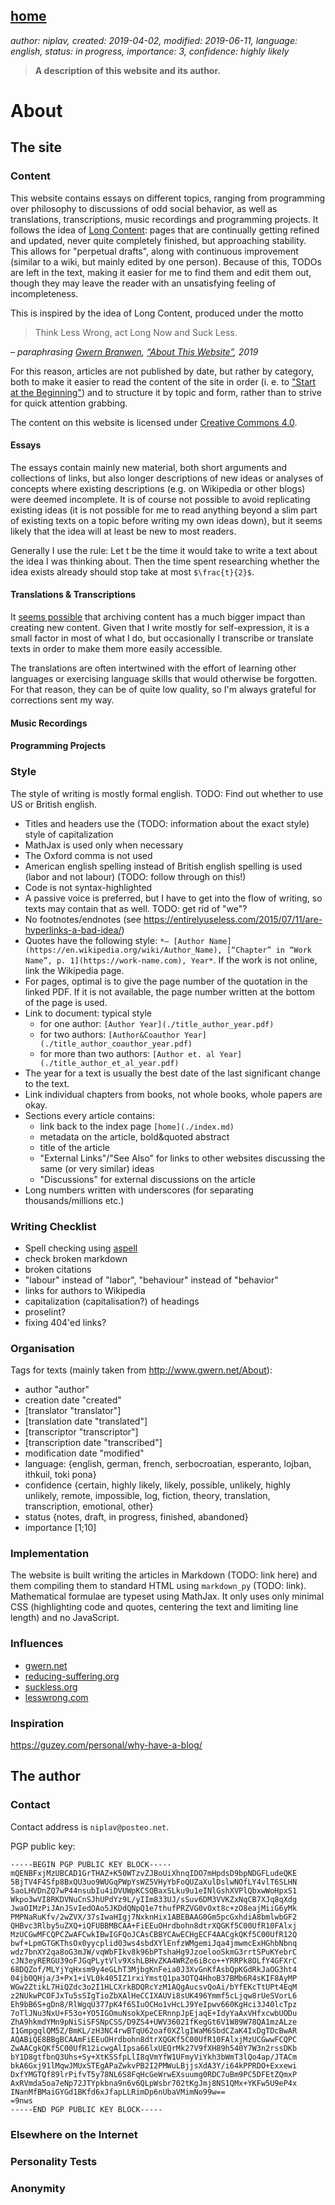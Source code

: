 [home](./index.md)
------------------

*author: niplav, created: 2019-04-02, modified: 2019-06-11, language: english, status: in progress, importance: 3, confidence: highly likely*

> __A description of this website and its author.__

About
=====

The site
--------

### Content

This website contains essays on different topics, ranging
from programming over philosophy to discussions of odd social
behavior, as well as translations, transcriptions, music
recordings and programming projects.  It follows the idea of [Long
Content](https://www.gwern.net/About#long-content): pages that are
continually getting refined and updated, never quite completely finished,
but approaching stability. This allows for "perpetual drafts", along
with continuous improvement (similar to a wiki, but mainly edited by one
person). Because of this, TODOs are left in the text, making it easier
for me to find them and edit them out, though they may leave the reader
with an unsatisfying feeling of incompleteness.

This is inspired by the idea of Long Content, produced under the motto

> Think Less Wrong, act Long Now and Suck Less.

*– paraphrasing [Gwern Branwen](https://www.gwern.net/), [“About This Website”](https://www.gwern.net/About), 2019*

For this reason, articles are not published by date,
but rather by category, both to make it easier to read
the content of the site in order (i. e. to ["Start at the
Beginning"](https://entirelyuseless.com/2018/06/12/start-at-the-beginning/))
and to structure it by topic and form, rather than to strive for quick
attention grabbing.

The content on this website is licensed under [Creative Commons
4.0](https://creativecommons.org/licenses/by/4.0/).

#### Essays

The essays contain mainly new material, both short arguments and
collections of links, but also longer descriptions of new ideas or
analyses of concepts where existing descriptions (e.g. on Wikipedia or
other blogs) were deemed incomplete. It is of course not possible to
avoid replicating existing ideas (it is not possible for me to read
anything beyond a slim part of existing texts on a topic before writing
my own ideas down), but it seems likely that the idea will at least
be new to most readers.

Generally I use the rule: Let t be the time it would take to write a
text about the idea I was thinking about. Then the time spent researching
whether the idea exists already should stop take at most `$\frac{t}{2}$`.

#### Translations & Transcriptions

It [seems
possible](https://reducing-suffering.org/ways-writing-valuable/#Old_content_vs_new_content)
that archiving content has a much bigger impact than creating new
content. Given that I write mostly for self-expression, it is a small
factor in most of what I do, but occasionally I transcribe or translate
texts in order to make them more easily accessible.

The translations are often intertwined with the effort of learning other
languages or exercising language skills that would otherwise be forgotten.
For that reason, they can be of quite low quality, so I'm always grateful
for corrections sent my way.

#### Music Recordings

#### Programming Projects

### Style

The style of writing is mostly formal english. TODO: Find out whether
to use US or British english.

* Titles and headers use the (TODO: information about the exact style) style of capitalization
* MathJax is used only when necessary
* The Oxford comma is not used
* American english spelling instead of British english spelling is used (labor and not labour) (TODO: follow through on this!)
* Code is not syntax-highlighted
* A passive voice is preferred, but I have to get into the flow of writing, so texts may contain that as well. TODO: get rid of "we"?
* No footnotes/endnotes (see https://entirelyuseless.com/2015/07/11/are-hyperlinks-a-bad-idea/)
* Quotes have the following style: `*– [Author Name](https://en.wikipedia.org/wiki/Author_Name), [“Chapter” in “Work Name”, p. 1](https://work-name.com), Year*`. If the work is not online, link the Wikipedia page.
* For pages, optimal is to give the page number of the quotation in the linked PDF. If it is not available, the page number written at the bottom of the page is used.
* Link to document: typical style
	* for one author: `[Author Year](./title_author_year.pdf)`
	* for two authors: `[Author&Coauthor Year](./title_author_coauthor_year.pdf)`
	* for more than two authors: `[Author et. al Year](./title_author_et_al_year.pdf)`
* The year for a text is usually the best date of the last significant change to the text.
* Link individual chapters from books, not whole books, whole papers are okay.
* Sections every article contains:
	* link back to the index page `[home](./index.md)`
	* metadata on the article, bold&quoted abstract
	* title of the article
	* "External Links"/"See Also" for links to other websites discussing the same (or very similar) ideas
	* "Discussions" for external discussions on the article
* Long numbers written with underscores (for separating thousands/millions etc.)

### Writing Checklist

* Spell checking using [aspell](http://aspell.net/)
* check broken markdown
* broken citations
* "labour" instead of "labor", "behaviour" instead of "behavior"
* links for authors to Wikipedia
* capitalization (capitalisation?) of headings
* proselint?
* fixing 404'ed links?

### Organisation

Tags for texts (mainly taken from http://www.gwern.net/About):

* author "author"
* creation date "created"
* [translator "translator"]
* [translation date "translated"]
* [transcriptor "transcriptor"]
* [transcription date "transcribed"]
* modification date "modified"
* language: {english, german, french, serbocroatian, esperanto, lojban, ithkuil, toki pona}
* confidence {certain, highly likely, likely, possible, unlikely, highly unlikely, remote, impossible, log, fiction, theory, translation, transcription, emotional, other}
* status {notes, draft, in progress, finished, abandoned}
* importance [1;10]

### Implementation

The website is built writing the articles in Markdown (TODO: link here)
and them compiling them to standard HTML using `markdown_py` (TODO:
link). Mathematical formulae are typeset using MathJax. It only uses
only minimal CSS (highlighting code and quotes, centering the text and
limiting line length) and no JavaScript.

### Influences

* [gwern.net](https://www.gwern.net)
* [reducing-suffering.org](https://reducing-suffering.org/)
* [suckless.org](https://suckless.org)
* [lesswrong.com](https://lesswrong.com)

### Inspiration

https://guzey.com/personal/why-have-a-blog/

The author
----------

### Contact

Contact address is `niplav@posteo.net`.

PGP public key:

	-----BEGIN PGP PUBLIC KEY BLOCK-----
	mQENBFxjMzUBCAD1GrTHAZ+K50WTzvZJBoUiXhnqIDO7mHpdsD9bpNDGFLudeQKE
	5BjTV4F4Sfp8BxQU3uo9WUGqPWpYsWZ5VHyYbFoQUZaXulDslwNOfLY4vlT6SLHN
	5aoLHVDnZQ7wP44nsubIu4iDVUWpKCSQBaxSLku9u1eINlGshXVPlQbxwWoHpxS1
	Wkpo3wVI8RKDVNuCnSJhUPdYz9L/yIIm833UJ/sSuv6DM3VVKZxNqCB7XJq8qXdg
	JwaOIMzPiJAnJSvIedOAo5JKDdQNpQ1e7thufPRZVG0vOxt8c+zO8eajMiiG6yMk
	PMPNaRuKfv/2wZVX/37sIwaHIgj7NxknHix1ABEBAAG0Gm5pcGxhdiA8bmlwbGF2
	QHBvc3Rlby5uZXQ+iQFUBBMBCAA+FiEEuOHrdbohn8dtrXQGKf5C00UfR10FAlxj
	MzUCGwMFCQPCZwAFCwkIBwIGFQoJCAsCBBYCAwECHgECF4AACgkQKf5C00UfR12Q
	bwf+LpmGTGKThsOx0yycplid03ws4sbdXYlEnfzWMgemiJqa4jmwmcExHGhbNbnq
	wdz7bnXY2qa8oG3mJW/vqWbFIkv8k96bPTshaHg9JzoelooSkmG3rrtSPuKYebrC
	cJN3eyRERGU39oFJGqPLytVlv9XshLBHvZKA4WRZe6iBco++YRRPk8OLfY4GFXrC
	68DQZof/MLYjYqHxsm9y4eGLhT3MjbgKnFeia0J3XvGnKfAsbQpKGdRkJaOG3ht4
	04jb0QHja/3+Px1+iVL0k405IZ1rxiYmstQ1pa3OTQ4HhoB37BMb6R4sKIF8AyMP
	WGw2ZtikL7HiQZdc3o2I1HLCXrkBDQRcYzM1AQgAucsvQoAi/bYfEKcTtUPt4EqM
	z2NUkwPCOFJxTu5sSIgTioZbXAlHeCCIXAUVi8sUK496Ymmf5cLjqw8rUeSVorL6
	Eh9bB6S+gDn8/RlWgqU377pK4f6SIuOCHo1vHcLJ9YeIpwv660KgHci3J40lcTpz
	7oTlJNu3NxU+F53o+YO5IGOmuNsokXpeCERnnpJpEjaqE+IdyYaAxVHfxcwbUODu
	ZhA9hkmdYMn9pNiSiSFSNpCSS/D9ZS4+UWV3602IfKegGt6V1W89W78QA1mzALze
	I1GmpgqlQM5Z/BmKL/zH3NC4rwBTqU62oaf0XZlgIWaM6SbdCZaK4IxDgTDcBwAR
	AQABiQE8BBgBCAAmFiEEuOHrdbohn8dtrXQGKf5C00UfR10FAlxjMzUCGwwFCQPC
	ZwAACgkQKf5C00UfR12icwgAlIpsa66lxUEQrMk27V9fXH89h540Y7W3n2rssDKb
	bY1D8gtfbnQ3Uhs+Sy+XtKSSfpLlI8qVmYfW1UFmyViYkh3bWmT3lQo4ap/JTACm
	bkA6Gxj91lMqwJMUxSTEgAPaZwkvPB2I2PMWuLBjjsXdA3Y/i64kPPRDO+Exxewi
	DxfYMGTQf89lrPifvT5y78NL6S8FqHcGeWrwEXsuumg0RDC7uBm9PC5DFEtZQmxP
	AxRVmda5oa7eNp72JTYpkbna9n6v6QLpWsbr702tKgJmj8NS1QMx+YKFw5U9eP4x
	INanMfBMaiGYGd1BKfd6xJfapLLRimDp6nUbaVMimNo99w==
	=9nws
	-----END PGP PUBLIC KEY BLOCK-----

### Elsewhere on the Internet

### Personality Tests

### Anonymity
